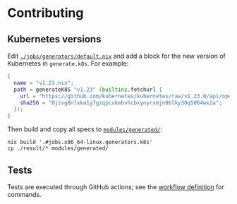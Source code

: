 # Contributing

## Kubernetes versions

Edit [`./jobs/generators/default.nix`](./jobs/generators/default.nix) and add a block for the new version of Kubernetes in `generate.k8s`. For example:

```nix
{
  name = "v1.23.nix";
  path = generateK8S "v1.23" (builtins.fetchurl {
    url = "https://github.com/kubernetes/kubernetes/raw/v1.23.0/api/openapi-spec/swagger.json";
    sha256 = "0jivg8nlxka1y7gzqpcxkmbvhcbxynyrxmjn0blky30q5064wx2a";
  });
}
```

Then build and copy all specs to [`modules/generated/`](./modules/generated/):

    nix build '.#jobs.x86_64-linux.generators.k8s'
    cp ./result/* modules/generated/

## Tests

Tests are executed through GitHub actions; see the [workflow definition](../kubenix/.github/workflows/ci.yml) for commands.
